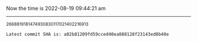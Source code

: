 Now the time is 2022-08-19 09:44:21 am

---

<small>2668819181474930830117021402216913</small>

```txt
Latest commit SHA is: a02b81209fd59cced40ea888128f23143ed8b40e
```
